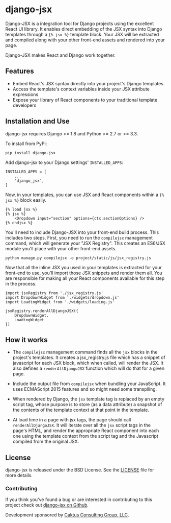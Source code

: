 # django-jsx

Django-JSX is a integration tool for Django projects using the excellent React
UI library. It enables direct embedding of the JSX syntax into Django templates
through a `{% jsx %}` template block. Your JSX will be extracted and compiled
along with your other front-end assets and rendered into your page.

Django-JSX makes React and Django work together.

## Features

- Embed React's JSX syntax directly into your project's Django templates
- Access the template's context variables inside your JSX attribute expressions
- Expose your library of React components to your traditional template developers


## Installation and Use

django-jsx requires Django >= 1.8 and Python >= 2.7 or >= 3.3.

To install from PyPi:

    pip install django-jsx

Add django-jsx to your Django settings' `INSTALLED_APPS`:

    INSTALLED_APPS = [
        ...
        'django_jsx',
    ]

Now, in your templates, you can use JSX and React components within a `{% jsx %}`
block easily.

    {% load jsx %}
    {% jsx %}
        <Dropdown input="section" options={ctx.sectionOptions} />
    {% endjsx %}

You'll need to include Django-JSX into your front-end build process. This includes
two steps. First, you need to run the `compilejsx` management command, which will
generate your "JSX Registry". This creates an ES6/JSX module you'll place with your
other front-end assets.

    python manage.py compilejsx -o project/static/js/jsx_registry.js

Now that all the inline JSX you used in your templates is extracted for your
front-end to use, you'll import those JSX snippets and render them all. You are
responsible for making all your React components available for this step in
the process.

    import jsxRegistry from './jsx_registry.js'
    import DropdownWidget from './widgets/dropdown.js'
    import LoadingWidget from './widgets/loading.js'

    jsxRegistry.renderAllDjangoJSX({
        DropdownWidget,
        LoadingWidget
    })


## How it works

* The `compilejsx` management command finds all the `jsx` blocks in the project's templates. It
  creates a jsx_registry.js file which has a snippet of javascript for
  each JSX block, which when called, will render the JSX. 
  It also defines a `renderAllDjangoJSX` function which will do that for a given page.
  
* Include the output file from `compilejsx` when bundling your JavaScript. It uses
  ECMAScript 2015 features and so might need some transpiling.

* When rendered by Django, the `jsx` template tag is replaced by an empty script tag, whose purpose
  is to store (as a data attribute) a snapshot of the contents of the template context
  at that point in the template.

* At load time in a page with jsx tags, the page should call `renderAllDjangoJSX`. It will 
  iterate over all the `jsx` script tags in the page's HTML, and render the appropriate
  React component into each one using the template context from the script tag and the Javascript
  compiled from the original JSX.

## License

django-jsx is released under the BSD License. See the
[LICENSE](https://github.com/caktus/django-jsx/blob/master/LICENSE) file for more details.


### Contributing

If you think you've found a bug or are interested in contributing to this project
check out [django-jsx on Github](https://github.com/caktus/django-jsx).

Development sponsored by [Caktus Consulting Group, LLC](http://www.caktusgroup.com/services).
